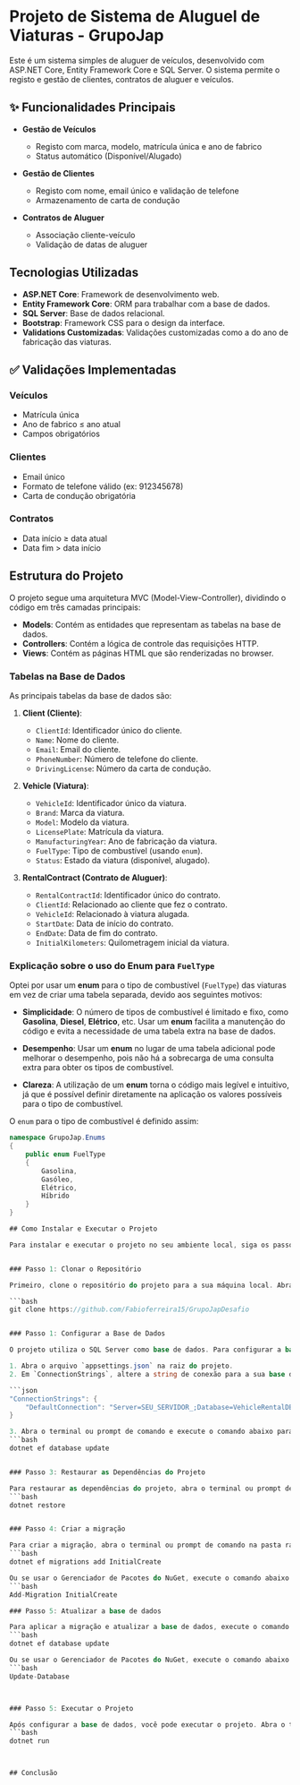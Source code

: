 ﻿# Projeto de Sistema de Aluguel de Viaturas - GrupoJap

Este é um sistema simples de aluguer de veículos, desenvolvido com ASP.NET Core, Entity Framework Core e SQL Server. O sistema permite o registo e gestão de clientes, contratos de aluguer e veículos.

## ✨ Funcionalidades Principais
- **Gestão de Veículos**
  - Registo com marca, modelo, matrícula única e ano de fabrico
  - Status automático (Disponível/Alugado)
  
- **Gestão de Clientes**
  - Registo com nome, email único e validação de telefone
  - Armazenamento de carta de condução

- **Contratos de Aluguer**
  - Associação cliente-veículo
  - Validação de datas de aluguer


## Tecnologias Utilizadas

- **ASP.NET Core**: Framework de desenvolvimento web.
- **Entity Framework Core**: ORM para trabalhar com a base de dados.
- **SQL Server**: Base de dados relacional.
- **Bootstrap**: Framework CSS para o design da interface.
- **Validations Customizadas**: Validações customizadas como a do ano de fabricação das viaturas.


## ✅ Validações Implementadas
### Veículos
- Matrícula única
- Ano de fabrico ≤ ano atual
- Campos obrigatórios

### Clientes
- Email único
- Formato de telefone válido (ex: 912345678)
- Carta de condução obrigatória

### Contratos
- Data início ≥ data atual
- Data fim > data início


## Estrutura do Projeto

O projeto segue uma arquitetura MVC (Model-View-Controller), dividindo o código em três camadas principais:

- **Models**: Contém as entidades que representam as tabelas na base de dados.
- **Controllers**: Contém a lógica de controle das requisições HTTP.
- **Views**: Contém as páginas HTML que são renderizadas no browser.

### Tabelas na Base de Dados

As principais tabelas da base de dados são:

1. **Client (Cliente)**:
   - `ClientId`: Identificador único do cliente.
   - `Name`: Nome do cliente.
   - `Email`: Email do cliente.
   - `PhoneNumber`: Número de telefone do cliente.
   - `DrivingLicense`: Número da carta de condução.

2. **Vehicle (Viatura)**:
   - `VehicleId`: Identificador único da viatura.
   - `Brand`: Marca da viatura.
   - `Model`: Modelo da viatura.
   - `LicensePlate`: Matrícula da viatura.
   - `ManufacturingYear`: Ano de fabricação da viatura.
   - `FuelType`: Tipo de combustível (usando `enum`).
   - `Status`: Estado da viatura (disponível, alugado).

3. **RentalContract (Contrato de Aluguer)**:
   - `RentalContractId`: Identificador único do contrato.
   - `ClientId`: Relacionado ao cliente que fez o contrato.
   - `VehicleId`: Relacionado à viatura alugada.
   - `StartDate`: Data de início do contrato.
   - `EndDate`: Data de fim do contrato.
   - `InitialKilometers`: Quilometragem inicial da viatura.

### Explicação sobre o uso do Enum para `FuelType`

Optei por usar um **enum** para o tipo de combustível (`FuelType`) das viaturas em vez de criar uma tabela separada, devido aos seguintes motivos:

- **Simplicidade**: O número de tipos de combustível é limitado e fixo, como **Gasolina**, **Diesel**, **Elétrico**, etc. Usar um **enum** facilita a manutenção do código e evita a necessidade de uma tabela extra na base de dados.
  
- **Desempenho**: Usar um **enum** no lugar de uma tabela adicional pode melhorar o desempenho, pois não há a sobrecarga de uma consulta extra para obter os tipos de combustível.
  
- **Clareza**: A utilização de um **enum** torna o código mais legível e intuitivo, já que é possível definir diretamente na aplicação os valores possíveis para o tipo de combustível.

O `enum` para o tipo de combustível é definido assim:

```csharp
namespace GrupoJap.Enums
{
    public enum FuelType
    {
        Gasolina,
        Gasóleo,
        Elétrico,
        Híbrido
    }
}

## Como Instalar e Executar o Projeto

Para instalar e executar o projeto no seu ambiente local, siga os passos abaixo.


### Passo 1: Clonar o Repositório

Primeiro, clone o repositório do projeto para a sua máquina local. Abra o terminal ou prompt de comando e execute o comando abaixo:

```bash
git clone https://github.com/Fabioferreira15/GrupoJapDesafio


### Passo 1: Configurar a Base de Dados

O projeto utiliza o SQL Server como base de dados. Para configurar a base de dados, siga os passos abaixo:

1. Abra o arquivo `appsettings.json` na raiz do projeto.
2. Em `ConnectionStrings`, altere a string de conexão para a sua base de dados local.

```json
"ConnectionStrings": {
    "DefaultConnection": "Server=SEU_SERVIDOR_;Database=VehicleRentalDB;Trusted_Connection=True;MultipleActiveResultSets=true"
}

3. Abra o terminal ou prompt de comando e execute o comando abaixo para criar a base de dados:
```bash
dotnet ef database update


### Passo 3: Restaurar as Dependências do Projeto

Para restaurar as dependências do projeto, abra o terminal ou prompt de comando na pasta raiz do projeto e execute o comando abaixo:
```bash
dotnet restore


### Passo 4: Criar a migração

Para criar a migração, abra o terminal ou prompt de comando na pasta raiz do projeto e execute o comando abaixo:
```bash
dotnet ef migrations add InitialCreate

Ou se usar o Gerenciador de Pacotes do NuGet, execute o comando abaixo:
```bash
Add-Migration InitialCreate

### Passo 5: Atualizar a base de dados

Para aplicar a migração e atualizar a base de dados, execute o comando abaixo:
```bash
dotnet ef database update

Ou se usar o Gerenciador de Pacotes do NuGet, execute o comando abaixo:
```bash
Update-Database



### Passo 5: Executar o Projeto

Após configurar a base de dados, você pode executar o projeto. Abra o terminal ou prompt de comando na pasta raiz do projeto e execute o comando abaixo:
```bash
dotnet run



## Conclusão








